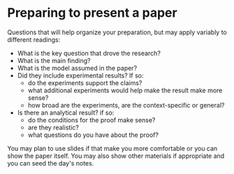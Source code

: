 # Preparing to present a paper



Questions that will help organize your preparation, but may apply variably to different readings:

- What is the key question that drove the research?
- What is the main finding?
- What is the model assumed in the paper?
- Did they include experimental results? If so:
  - do the experiments support the claims?
  - what additional experiments would help make the result make more sense?
  - how broad are the experiments, are the context-specific or general?
- Is there an analytical result? if so:
  - do the conditions for the proof make sense?
  - are they realistic?
  - what questions do you have about the proof?

You may plan to use slides if that make you more comfortable or you can show the
paper itself.  You may also show other materials if appropriate and you can seed
the day's notes. 
